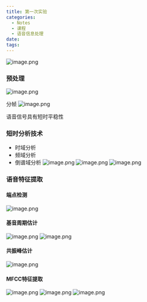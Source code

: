 ```yaml
---
title: 第一次实验
categories:
  - Notes
  - 课程
  - 语音信息处理
date:
tags:
---
```

![image.png](https://cdn.jsdelivr.net/gh/zhengyangWang1/image@main/img/20240319133528.png)

### 预处理

![image.png](https://cdn.jsdelivr.net/gh/zhengyangWang1/image@main/img/20240319133545.png)

分帧
![image.png](https://cdn.jsdelivr.net/gh/zhengyangWang1/image@main/img/20240319133800.png)

语音信号具有短时平稳性
### 短时分析技术
- 时域分析
- 频域分析
- 倒谱域分析
![image.png](https://cdn.jsdelivr.net/gh/zhengyangWang1/image@main/img/20240319134104.png)
![image.png](https://cdn.jsdelivr.net/gh/zhengyangWang1/image@main/img/20240319134207.png)
![image.png](https://cdn.jsdelivr.net/gh/zhengyangWang1/image@main/img/20240319134307.png)

### 语音特征提取
#### 端点检测
![image.png](https://cdn.jsdelivr.net/gh/zhengyangWang1/image@main/img/20240319134633.png)

#### 基音周期估计
![image.png](https://cdn.jsdelivr.net/gh/zhengyangWang1/image@main/img/20240319134817.png)
![image.png](https://cdn.jsdelivr.net/gh/zhengyangWang1/image@main/img/20240319135114.png)

#### 共振峰估计
![image.png](https://cdn.jsdelivr.net/gh/zhengyangWang1/image@main/img/20240319135328.png)

#### MFCC特征提取
![image.png](https://cdn.jsdelivr.net/gh/zhengyangWang1/image@main/img/20240319135436.png)
![image.png](https://cdn.jsdelivr.net/gh/zhengyangWang1/image@main/img/20240319135525.png)
![image.png](https://cdn.jsdelivr.net/gh/zhengyangWang1/image@main/img/20240319135713.png)
